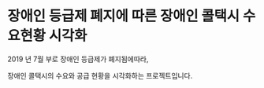 # 장애인 등급제 폐지에 따른 장애인 콜택시 수요현황 시각화

2019 년 7월 부로 장애인 등급제가 폐지됨에따라,

장애인 콜택시의 수요와 공급 현황을 시각화하는 프로젝트입니다.
